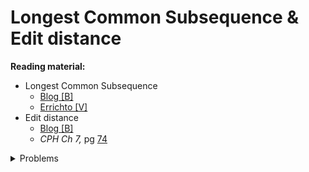 # Longest Common Subsequence & Edit distance

**Reading material:**
* Longest Common Subsequence
    * [Blog [B]](https://www.programiz.com/dsa/longest-common-subsequence)
    * [Errichto [V]](https://www.youtube.com/watch?v=KJWAQVmuFW0)
* Edit distance
    * [Blog [B]](https://www.techiedelight.com/levenshtein-distance-edit-distance-problem/)
    * *CPH Ch 7,* pg [74](https://cses.fi/book/book.pdf#page=84)


<details>
<summary>Problems</summary>
<ul>
    <li><a href="https://atcoder.jp/contests/dp/tasks/dp_f">AtCoder DP F</a></li>
    <li><a href="https://www.spoj.com/problems/TRIP/">Spoj TRIP</a></li>
    <li><a href="https://cses.fi/problemset/task/1639">CSES Edit Distance</a></li>
    <li><a href="https://www.spoj.com/problems/MC/">Spoj MC</a></li>
    <li><a href="https://codeforces.com/contest/1447/problem/D">CF 1447 D</a></li>
</ul>
</details>